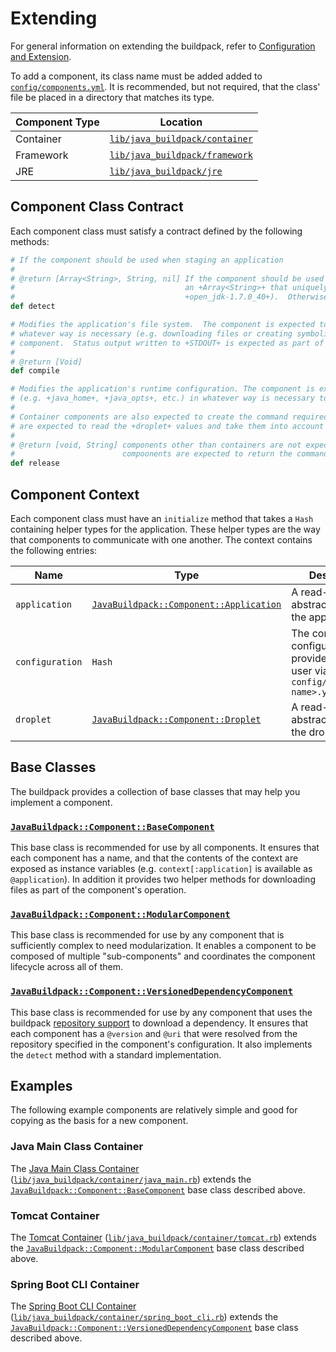 # Extending
For general information on extending the buildpack, refer to [Configuration and Extension](../README.md#configuration-and-extension).

To add a component, its class name must be added added to [`config/components.yml`][].  It is recommended, but not required, that the class' file be placed in a directory that matches its type.

| Component Type | Location
| -------------- | --------
| Container | [`lib/java_buildpack/container`][]
| Framework | [`lib/java_buildpack/framework`][]
| JRE | [`lib/java_buildpack/jre`][]

## Component Class Contract
Each component class must satisfy a contract defined by the following methods:

```ruby
# If the component should be used when staging an application
#
# @return [Array<String>, String, nil] If the component should be used when staging the application, a +String+ or
#                                      an +Array<String>+ that uniquely identifies the component (e.g.
#                                      +open_jdk-1.7.0_40+).  Otherwise, +nil+.
def detect

# Modifies the application's file system.  The component is expected to transform the application's file system in
# whatever way is necessary (e.g. downloading files or creating symbolic links) to support the function of the
# component.  Status output written to +STDOUT+ is expected as part of this invocation.
#
# @return [Void]
def compile

# Modifies the application's runtime configuration. The component is expected to transform members of the +droplet+
# (e.g. +java_home+, +java_opts+, etc.) in whatever way is necessary to support the function of the component.
#
# Container components are also expected to create the command required to run the application.  These components
# are expected to read the +droplet+ values and take them into account when creating the command.
#
# @return [void, String] components other than containers are not expected to return any value.  Container
#                        compoonents are expected to return the command required to run the application.
def release
```

## Component Context
Each component class must have an `initialize` method that takes a `Hash` containing helper types for the application.  These helper types are the way that components to communicate with one another.  The context contains the following entries:

| Name | Type | Description
| ---- | ---- | -----------
| `application` | [`JavaBuildpack::Component::Application`][] | A read-only abstraction around the application
| `configuration` | `Hash` | The component configuration provided by the user via `config/<component-name>.yml`
| `droplet` | [`JavaBuildpack::Component::Droplet`][] | A read-write abstraction around the droplet


## Base Classes
The buildpack provides a collection of base classes that may help you implement a component.

### [`JavaBuildpack::Component::BaseComponent`][]
This base class is recommended for use by all components.  It ensures that each component has a name, and that the contents of the context are exposed as instance variables (e.g. `context[:application]` is available as `@application`).  In addition it provides two helper methods for downloading files as part of the component's operation.

### [`JavaBuildpack::Component::ModularComponent`][]
This base class is recommended for use by any component that is sufficiently complex to need modularization.  It enables a component to be composed of multiple "sub-components" and coordinates the component lifecycle across all of them.

### [`JavaBuildpack::Component::VersionedDependencyComponent`][]
This base class is recommended for use by any component that uses the buildpack [repository support][] to download a dependency.  It ensures that each component has a `@version` and `@uri` that were resolved from the repository specified in the component's configuration.  It also implements the `detect` method with a standard implementation.

## Examples
The following example components are relatively simple and good for copying as the basis for a new component.

### Java Main Class Container
The [Java Main Class Container](container-java_main.md) ([`lib/java_buildpack/container/java_main.rb`](../lib/java_buildpack/container/main.rb)) extends the [`JavaBuildpack::Component::BaseComponent`](../lib/java_buildpack/component/base_component.rb) base class described above.

### Tomcat Container
The [Tomcat Container](container-tomcat.md) ([`lib/java_buildpack/container/tomcat.rb`](../lib/java_buildpack/container/tomcat.rb)) extends the [`JavaBuildpack::Component::ModularComponent`](../lib/java_buildpack/component/modular_component.rb) base class described above.

### Spring Boot CLI Container
The [Spring Boot CLI Container](container-spring_boot_cli.md) ([`lib/java_buildpack/container/spring_boot_cli.rb`](../lib/java_buildpack/container/spring_boot_cli.rb)) extends the [`JavaBuildpack::Component::VersionedDependencyComponent`](../lib/java_buildpack/component/versioned_dependency_component.rb) base class described above.

[`config/components.yml`]: ../config/components.yml
[`JavaBuildpack::Component::Application`]: extending-application.md
[`JavaBuildpack::Component::BaseComponent`]: extending-base_component.md
[`JavaBuildpack::Component::Droplet`]: extending-droplet.md
[`JavaBuildpack::Component::ModularComponent`]: extending-modular_component.md
[`JavaBuildpack::Component::VersionedDependencyComponent`]: extending-versioned_dependency_component.md
[`lib/java_buildpack/container`]: ../lib/java_buildpack/container
[`lib/java_buildpack/framework`]: ../lib/java_buildpack/framework
[`lib/java_buildpack/jre`]: ../lib/java_buildpack/jre
[repository support]: extending-repositories.md


